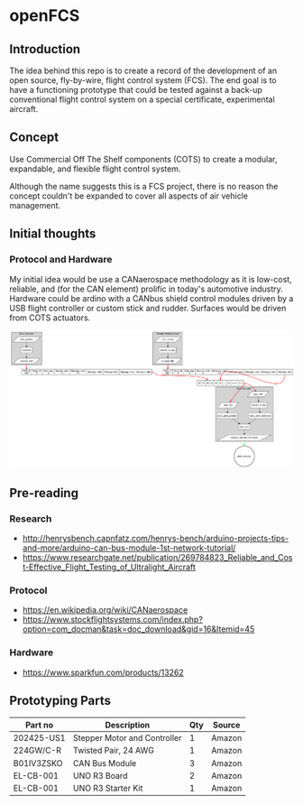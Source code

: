 # openFCS

## Introduction

The idea behind this repo is to create a record of the development of an open source, fly-by-wire, flight control system (FCS).  The end goal is to have a functioning prototype that could be tested against a back-up conventional flight control system on a special certificate, experimental aircraft.

## Concept

Use Commercial Off The Shelf components (COTS) to create a modular, expandable, and flexible flight control system.

Although the name suggests this is a FCS project, there is no reason the concept couldn't be expanded to cover all aspects of air vehicle management.

## Initial thoughts

### Protocol and Hardware

My initial idea would be use a CANaerospace methodology as it is low-cost, reliable, and (for the CAN element) prolific in today's automotive industry.  Hardware could be ardino with a CANbus shield control modules driven by a USB flight controller or custom stick and rudder.  Surfaces would be driven from COTS actuators.

![Pitch Control Example](img/pitch_control.png)

## Pre-reading

### Research

- http://henrysbench.capnfatz.com/henrys-bench/arduino-projects-tips-and-more/arduino-can-bus-module-1st-network-tutorial/
- https://www.researchgate.net/publication/269784823_Reliable_and_Cost-Effective_Flight_Testing_of_Ultralight_Aircraft

### Protocol

- https://en.wikipedia.org/wiki/CANaerospace
- https://www.stockflightsystems.com/index.php?option=com_docman&task=doc_download&gid=16&Itemid=45

### Hardware

- https://www.sparkfun.com/products/13262

## Prototyping Parts

| Part no    | Description                  | Qty      | Source    |
| ---------- | ---------------------------- | -------- | --------- |
| 202425-US1 | Stepper Motor and Controller | 1        | Amazon    |
| 224GW/C-R  | Twisted Pair, 24 AWG         | 1        | Amazon    |
| B01IV3ZSKO | CAN Bus Module               | 3        | Amazon    |
| EL-CB-001  | UNO R3 Board                 | 2        | Amazon    |
| EL-CB-001  | UNO R3 Starter Kit           | 1        | Amazon    |
